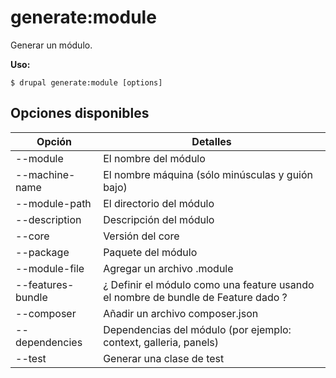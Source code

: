 # generate:module
Generar un módulo.

**Uso:**
```
$ drupal generate:module [options]
```

## Opciones disponibles
Opción | Detalles
-------|-------------
--module | El nombre del módulo
--machine-name | El nombre máquina (sólo minúsculas y guión bajo)
--module-path | El directorio del módulo
--description | Descripción del módulo
--core | Versión del core
--package | Paquete del módulo
--module-file | Agregar un archivo .module
--features-bundle | ¿ Definir el módulo como una feature usando el nombre de bundle de Feature dado ?
--composer | Añadir un archivo composer.json
--dependencies | Dependencias del módulo (por ejemplo: context, galleria, panels)
--test | Generar una clase de test
